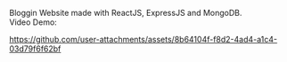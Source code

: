 Bloggin Website made with ReactJS, ExpressJS and MongoDB.
<br>
Video Demo: 


https://github.com/user-attachments/assets/8b64104f-f8d2-4ad4-a1c4-03d79f6f62bf
